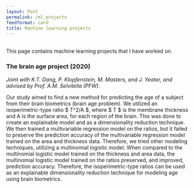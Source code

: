 ```yaml
---
layout: Post
permalink: /ml_projects
feedformat: card
title: Machine learning projects
---
```

<br/>
This page contains machine learning projects that I have worked on.


### The brain age project (2020)

*Joint with K.T. Dang, P. Klopfenstein, M. Masters, and J. Yeater, and advised by Prof. A.M. Selvitella (PFW).*

Our study aimed to find a new method for predicting the age of a subject from their brain biometrics (brain age problem). We utilized an isoperimetric-type ratio $ T^2/A $, where $ T $ is the membrane thickness and A is the surface area, for each region of the brain. This was done to create an explainable model and as a dimensionality reduction technique. We then trained a multivariable regression model on the ratios, but it failed to preserve the prediction accuracy of the multivariable regression model trained on the area and thickness data. Therefore, we tried other modeling techniques, utilizing a multinomial logistic model. When compared to the multinomial logistic model trained on the thickness and area data, the multinomial logistic model trained on the ratios preserved, and improved, prediction accuracy. Therefore, the isoperimetric-type ratios can be used as an explainable dimensionality reduction technique for modeling age using brain biometrics.